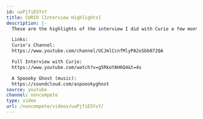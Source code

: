 ```yaml
---
id: uaPjfiESYsY
title: CURIO [Interview Highlights]
description: |-
  These are the highlights of the interview I did with Curio a few months back!

  Links:
  Curio's Channel:
  https://www.youtube.com/channel/UCJmlCcnfMlyPA2oSbb072QA

  Full Interview with Curio:
  https://www.youtube.com/watch?v=g5RkoYAH6Q4&t=4s

  A Spoooky Ghost (music):
  https://soundcloud.com/aspoookyghost
source: youtube
channel: noncompete
type: video
url: /noncompete/videos/uaPjfiESYsY/
---
```

